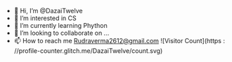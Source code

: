 - 👋 Hi, I’m @DazaiTwelve
- 👀 I’m interested in CS
- 🌱 I’m currently learning Phython
- 💞️ I’m looking to collaborate on ...
- 📫 How to reach me Rudraverma2612@gmail.com
![Visitor Count](https : //profile-counter.glitch.me/DazaiTwelve/count.svg)
